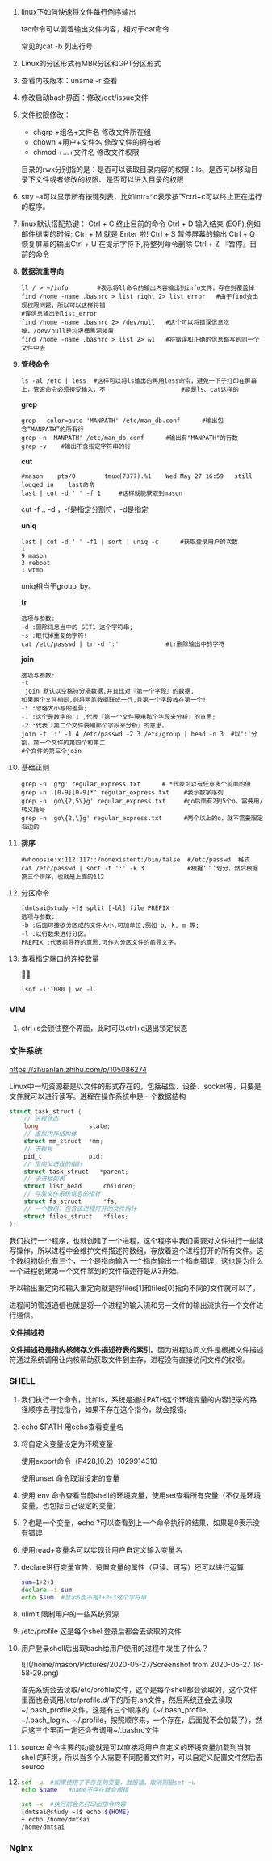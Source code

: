 1. linux下如何快速将文件每行倒序输出

   tac命令可以倒着输出文件内容，相对于cat命令

   常见的cat -b 列出行号

2. Linux的分区形式有MBR分区和GPT分区形式

3. 查看内核版本：uname -r   查看

4. 修改启动bash界面：修改/ect/issue文件

5. 文件权限修改：

   - chgrp +组名+文件名   修改文件所在组
   - chown +用户+文件名  修改文件的拥有者
   - chmod +...+文件名   修改文件权限

   目录的rwx分别指的是：是否可以读取目录内容的权限：ls、是否可以移动目录下文件或者修改的权限、是否可以进入目录的权限

6. stty -a可以显示所有按键列表，比如intr=^c表示按下ctrl+c可以终止正在运行的程序。

7. linux默认搭配热键：
   Ctrl + C     终止目前的命令
   Ctrl + D     输入结束 (EOF),例如邮件结束的时候;
   Ctrl + M     就是 Enter 啦!
   Ctrl + S     暂停屏幕的输出
   Ctrl + Q     恢复屏幕的输出Ctrl + U 在提示字符下,将整列命令删除
   Ctrl + Z    『暂停』目前的命令

8. **数据流重导向**

   ```shell
   ll / > ~/info        #表示将ll命令的输出内容输出到info文件，存在则覆盖掉
   find /home -name .bashrc > list_right 2> list_error   #由于find会出现权限问题，所以可以这样将错													   #误信息输出到list_error
   find /home -name .bashrc 2> /dev/null   #这个可以将错误信息吃掉，/dev/null是垃圾桶黑洞装置
   find /home -name .bashrc > list 2> &1   #将错误和正确的信息都写到同一个文件中去
   ```

9. **管线命令**

   ```shell
   ls -al /etc | less  #这样可以将ls输出的再用less命令，避免一下子打印在屏幕上，管道命令必须接受输入，不                     #能是ls、cat这样的
   ```

   **grep**

   ```shell
   grep --color=auto 'MANPATH' /etc/man_db.conf      #输出包含“MANPATH”的所有行
   grep -n 'MANPATH' /etc/man_db.conf      #输出有"MANPATH"的行数
   grep -v    #输出不含指定字符串的行
   ```

   **cut**

   ```shell
   #mason    pts/0        tmux(7377).%1    Wed May 27 16:59   still logged in    last命令
   last | cut -d ' ' -f 1     #这样就能获取到mason
   ```

   cut -f .. -d   ，-f是指定分割符，-d是指定

   **uniq**

   ```shell
   last | cut -d ' ' -f1 | sort | uniq -c      #获取登录用户的次数
   1 
   9 mason
   3 reboot
   1 wtmp
   ```

   uniq相当于group_by。

   **tr**

   ```shell
   选项与参数:
   -d :删除讯息当中的 SET1 这个字符串;
   -s :取代掉重复的字符!
   cat /etc/passwd | tr -d ':'             #tr删除输出中的字符
   ```

   **join**

   ```shell
   选项与参数:
   -t
   :join 默认以空格符分隔数据,并且比对『第一个字段』的数据,
   如果两个文件相同,则将两笔数据联成一行,且第一个字段放在第一个!
   -i :忽略大小写的差异;
   -1 :这个是数字的 1 ,代表『第一个文件要用那个字段来分析』的意思;
   -2 :代表『第二个文件要用那个字段来分析』的意思。
   join -t ':' -1 4 /etc/passwd -2 3 /etc/group | head -n 3  #以':'分割，第一个文件的第四个和第二                                                           #个文件的第三个join
   ```

10. 基础正则

    ```shell
    grep -n 'g*g' regular_express.txt      # *代表可以有任意多个前面的值
    grep -n '[0-9][0-9]*' regular_express.txt    #表示数字序列
    grep -n 'go\{2,5\}g' regular_express.txt     #go后面有2到5个o，需要用/转义括号
    grep -n 'go\{2,\}g' regular_express.txt      #两个以上的o，就不需要限定右边的
    ```

    

11. **排序**

    ```shell
    #whoopsie:x:112:117::/nonexistent:/bin/false  #/etc/passwd  格式
    cat /etc/passwd | sort -t ':' -k 3            #根据‘：’划分，然后根据第三个排序，也就是上面的112
    ```

12. 分区命令

    ```shell
    [dmtsai@study ~]$ split [-bl] file PREFIX
    选项与参数:
    -b :后面可接欲分区成的文件大小,可加单位,例如 b, k, m 等;
    -l :以行数来进行分区。
    PREFIX :代表前导符的意思,可作为分区文件的前导文字。
    
    ```

13. 查看指定端口的连接数量

    

    ```shell
    lsof -i:1080 | wc -l
    ```

    

### VIM

1. ctrl+s会锁住整个界面，此时可以ctrl+q退出锁定状态

### 文件系统

https://zhuanlan.zhihu.com/p/105086274

Linux中一切资源都是以文件的形式存在的，包括磁盘、设备、socket等，只要是文件就可以进行读写。进程在操作系统中是一个数据结构

```c
struct task_struct {
    // 进程状态
    long              state;
    // 虚拟内存结构体
    struct mm_struct  *mm;
    // 进程号
    pid_t             pid;
    // 指向父进程的指针
    struct task_struct   *parent;
    // 子进程列表
    struct list_head      children;
    // 存放文件系统信息的指针
    struct fs_struct      *fs;
    // 一个数组，包含该进程打开的文件指针
    struct files_struct   *files;
};
```

我们执行一个程序，也就创建了一个进程，这个程序中我们需要对文件进行一些读写操作，所以进程中会维护文件描述符数组，存放着这个进程打开的所有文件。这个数组初始化有三个，一个是指向输入一个指向输出一个指向错误，这也是为什么一个进程创建第一个文件拿到的文件描述符是从3开始。

所以输出重定向和输入重定向就是将files[1]和files[0]指向不同的文件就可以了。

进程间的管道通信也就是将一个进程的输入流和另一文件的输出流执行一个文件进行通信。

**文件描述符**

**文件描述符是指内核储存文件描述符表的索引**。因为进程访问文件是根据文件描述符通过系统调用让内核帮助获取文件到主存，进程没有直接访问文件的权限。

### SHELL

1. 我们执行一个命令，比如ls，系统是通过PATH这个环境变量的内容记录的路径顺序去寻找指令，如果不存在这个指令，就会报错。

2. echo $PATH  用echo查看变量名

3. 将自定义变量设定为环境变量

   使用export命令（P428,10.2）1029914310

   使用unset 命令取消设定的变量

4. 使用 env 命令查看当前shell的环境变量，使用set查看所有变量（不仅是环境变量，也包括自己设定的变量）

5. ？也是一个变量，echo ?可以查看到上一个命令执行的结果，如果是0表示没有错误

6. 使用read+变量名可以实现让用户自定义输入变量名

7. declare进行变量宣告，设置变量的属性（只读、可写）还可以进行运算

   ```sh
   sum=1+2+3
   declare -i sum
   echo $sum  #显示6而不是1+2+3这个字符串
   ```

8. ulimit  限制用户的一些系统资源

9. /etc/profile   这是每个shell登录后都会去读取的文件

10. 用户登录shell后出现bash给用户使用的过程中发生了什么？

    ![](/home/mason/Pictures/2020-05-27/Screenshot from 2020-05-27 16-58-29.png)

    首先系统会去读取/etc/profile文件，这个是每个shell都会读取的，这个文件里面也会调用/etc/profile.d/下的所有.sh文件，然后系统还会去读取~/.bash_profile文件，这是有三个顺序的（~/.bash_profile、~/.bash_login、~/.profile，按照顺序来，一个存在，后面就不会加载了），然后这三个里面一定还会去调用~/.bashrc文件

11. source 命令主要的功能就是可以直接将用户自定义的环境变量加载到当前shell的环境，所以当多个人需要不同配置文件时，可以自定义配置文件然后去source

12. ```sh
    set -u  #如果使用了不存在的变量，就报错，取消则是set +u
    echo $name   #name不存在就会报错
    
    set -x  #执行前会先打印出指令内容
    [dmtsai@study ~]$ echo ${HOME}
    + echo /home/dmtsai
    /home/dmtsai
    ```

### Nginx


